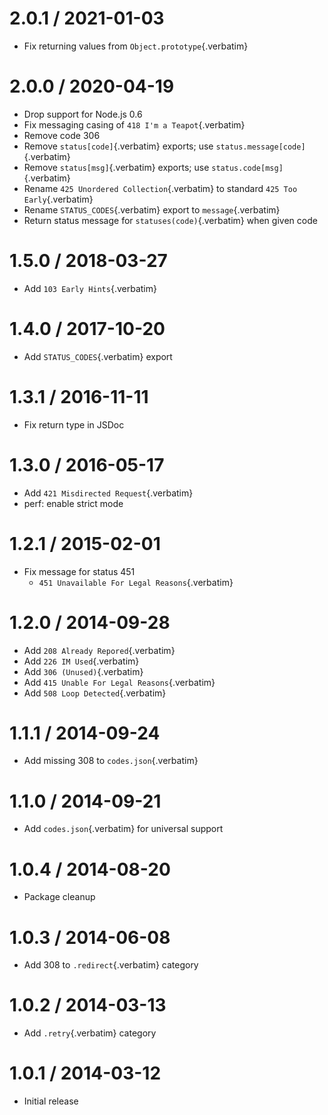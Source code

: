# 2.0.1 / 2021-01-03

- Fix returning values from `Object.prototype`{.verbatim}

# 2.0.0 / 2020-04-19

- Drop support for Node.js 0.6
- Fix messaging casing of `418 I'm a Teapot`{.verbatim}
- Remove code 306
- Remove `status[code]`{.verbatim} exports; use
  `status.message[code]`{.verbatim}
- Remove `status[msg]`{.verbatim} exports; use
  `status.code[msg]`{.verbatim}
- Rename `425 Unordered Collection`{.verbatim} to standard
  `425 Too Early`{.verbatim}
- Rename `STATUS_CODES`{.verbatim} export to `message`{.verbatim}
- Return status message for `statuses(code)`{.verbatim} when given code

# 1.5.0 / 2018-03-27

- Add `103 Early Hints`{.verbatim}

# 1.4.0 / 2017-10-20

- Add `STATUS_CODES`{.verbatim} export

# 1.3.1 / 2016-11-11

- Fix return type in JSDoc

# 1.3.0 / 2016-05-17

- Add `421 Misdirected Request`{.verbatim}
- perf: enable strict mode

# 1.2.1 / 2015-02-01

- Fix message for status 451
  - `451 Unavailable For Legal Reasons`{.verbatim}

# 1.2.0 / 2014-09-28

- Add `208 Already Repored`{.verbatim}
- Add `226 IM Used`{.verbatim}
- Add `306 (Unused)`{.verbatim}
- Add `415 Unable For Legal Reasons`{.verbatim}
- Add `508 Loop Detected`{.verbatim}

# 1.1.1 / 2014-09-24

- Add missing 308 to `codes.json`{.verbatim}

# 1.1.0 / 2014-09-21

- Add `codes.json`{.verbatim} for universal support

# 1.0.4 / 2014-08-20

- Package cleanup

# 1.0.3 / 2014-06-08

- Add 308 to `.redirect`{.verbatim} category

# 1.0.2 / 2014-03-13

- Add `.retry`{.verbatim} category

# 1.0.1 / 2014-03-12

- Initial release
